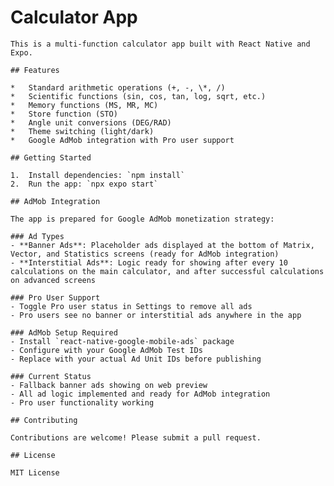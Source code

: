 # Calculator App

    This is a multi-function calculator app built with React Native and Expo.

    ## Features

    *   Standard arithmetic operations (+, -, \*, /)
    *   Scientific functions (sin, cos, tan, log, sqrt, etc.)
    *   Memory functions (MS, MR, MC)
    *   Store function (STO)
    *   Angle unit conversions (DEG/RAD)
    *   Theme switching (light/dark)
    *   Google AdMob integration with Pro user support

    ## Getting Started

    1.  Install dependencies: `npm install`
    2.  Run the app: `npx expo start`

    ## AdMob Integration

    The app is prepared for Google AdMob monetization strategy:

    ### Ad Types
    - **Banner Ads**: Placeholder ads displayed at the bottom of Matrix, Vector, and Statistics screens (ready for AdMob integration)
    - **Interstitial Ads**: Logic ready for showing after every 10 calculations on the main calculator, and after successful calculations on advanced screens

    ### Pro User Support
    - Toggle Pro user status in Settings to remove all ads
    - Pro users see no banner or interstitial ads anywhere in the app

    ### AdMob Setup Required
    - Install `react-native-google-mobile-ads` package
    - Configure with your Google AdMob Test IDs
    - Replace with your actual Ad Unit IDs before publishing

    ### Current Status
    - Fallback banner ads showing on web preview
    - All ad logic implemented and ready for AdMob integration
    - Pro user functionality working

    ## Contributing

    Contributions are welcome! Please submit a pull request.

    ## License

    MIT License
